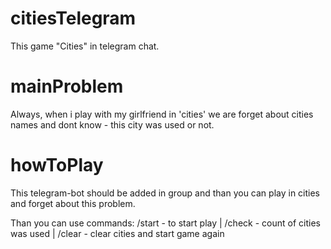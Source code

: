 # citiesTelegram
This game "Cities" in telegram chat.

# mainProblem

Always, when i play with my girlfriend in 'cities' we are forget about cities names and dont know - this city was used or not.

# howToPlay

This telegram-bot should be added in group and than you can play in cities and forget about this problem.

Than you can use commands:
/start - to start play |
/check - count of cities was used |
/clear - clear cities and start game again
